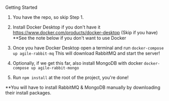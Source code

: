Getting Started


1. You have the repo, so skip Step 1.

2. Install Docker Desktop if you don't have it https://www.docker.com/products/docker-desktop (Skip if you have)
   **See the note below if you don't want to use Docker

3. Once you have Docker Desktop open a terminal and run `docker-compose up agile-rabbit-mq` This will download RabbitMQ and start the server!

4. Optionally, if we get this far, also install MongoDB with docker `docker-compose up agile-rabbit-mongo`

5. Run `npm install` at the root of the project, you're done!



**You will have to install RabbitMQ & MongoDB manually by downloading their install packages.